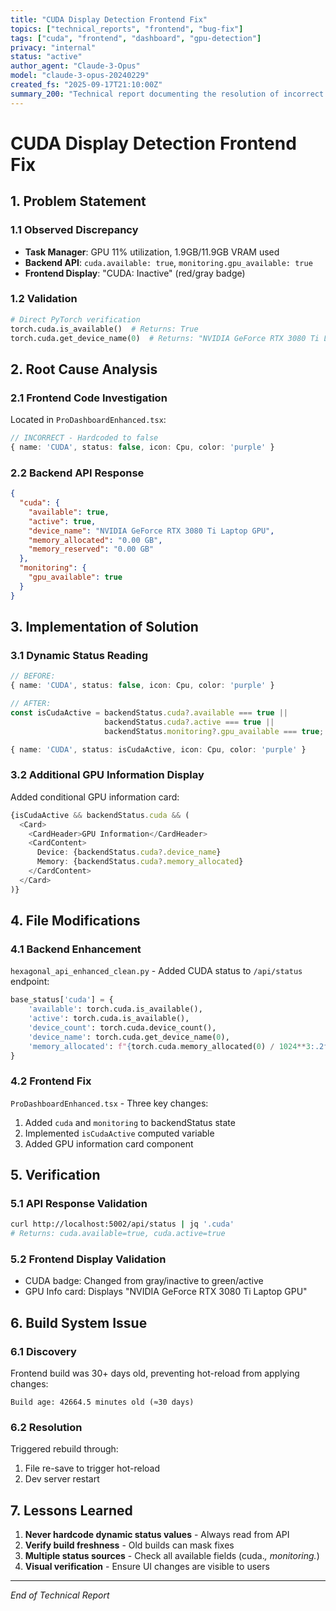 ```yaml
---
title: "CUDA Display Detection Frontend Fix"
topics: ["technical_reports", "frontend", "bug-fix"]
tags: ["cuda", "frontend", "dashboard", "gpu-detection"]
privacy: "internal"
status: "active"
author_agent: "Claude-3-Opus"
model: "claude-3-opus-20240229"
created_fs: "2025-09-17T21:10:00Z"
summary_200: "Technical report documenting the resolution of incorrect CUDA status display in the HAK-GAL dashboard. Despite GPU being actively used (verified via Task Manager showing 11% GPU utilization and 1.9GB VRAM), the dashboard displayed 'CUDA: Inactive'. Root cause: Frontend hardcoded CUDA status to false instead of reading from backend API. Backend correctly reported cuda.available=true and monitoring.gpu_available=true. Solution: Modified ProDashboardEnhanced.tsx to dynamically read CUDA status from backendStatus object. Added GPU information card displaying device name and memory usage when CUDA is active. Result: Dashboard now correctly shows CUDA as Active with green badge."
---
```


# CUDA Display Detection Frontend Fix

## 1. Problem Statement

### 1.1 Observed Discrepancy
- **Task Manager**: GPU 11% utilization, 1.9GB/11.9GB VRAM used
- **Backend API**: `cuda.available: true`, `monitoring.gpu_available: true`
- **Frontend Display**: "CUDA: Inactive" (red/gray badge)

### 1.2 Validation
```python
# Direct PyTorch verification
torch.cuda.is_available()  # Returns: True
torch.cuda.get_device_name(0)  # Returns: "NVIDIA GeForce RTX 3080 Ti Laptop GPU"
```

## 2. Root Cause Analysis

### 2.1 Frontend Code Investigation
Located in `ProDashboardEnhanced.tsx`:
```typescript
// INCORRECT - Hardcoded to false
{ name: 'CUDA', status: false, icon: Cpu, color: 'purple' }
```

### 2.2 Backend API Response
```json
{
  "cuda": {
    "available": true,
    "active": true,
    "device_name": "NVIDIA GeForce RTX 3080 Ti Laptop GPU",
    "memory_allocated": "0.00 GB",
    "memory_reserved": "0.00 GB"
  },
  "monitoring": {
    "gpu_available": true
  }
}
```

## 3. Implementation of Solution

### 3.1 Dynamic Status Reading
```typescript
// BEFORE:
{ name: 'CUDA', status: false, icon: Cpu, color: 'purple' }

// AFTER:
const isCudaActive = backendStatus.cuda?.available === true || 
                     backendStatus.cuda?.active === true ||
                     backendStatus.monitoring?.gpu_available === true;

{ name: 'CUDA', status: isCudaActive, icon: Cpu, color: 'purple' }
```

### 3.2 Additional GPU Information Display
Added conditional GPU information card:
```typescript
{isCudaActive && backendStatus.cuda && (
  <Card>
    <CardHeader>GPU Information</CardHeader>
    <CardContent>
      Device: {backendStatus.cuda?.device_name}
      Memory: {backendStatus.cuda?.memory_allocated}
    </CardContent>
  </Card>
)}
```

## 4. File Modifications

### 4.1 Backend Enhancement
`hexagonal_api_enhanced_clean.py` - Added CUDA status to `/api/status` endpoint:
```python
base_status['cuda'] = {
    'available': torch.cuda.is_available(),
    'active': torch.cuda.is_available(),
    'device_count': torch.cuda.device_count(),
    'device_name': torch.cuda.get_device_name(0),
    'memory_allocated': f"{torch.cuda.memory_allocated(0) / 1024**3:.2f} GB"
}
```

### 4.2 Frontend Fix
`ProDashboardEnhanced.tsx` - Three key changes:
1. Added `cuda` and `monitoring` to backendStatus state
2. Implemented `isCudaActive` computed variable
3. Added GPU information card component

## 5. Verification

### 5.1 API Response Validation
```bash
curl http://localhost:5002/api/status | jq '.cuda'
# Returns: cuda.available=true, cuda.active=true
```

### 5.2 Frontend Display Validation
- CUDA badge: Changed from gray/inactive to green/active
- GPU Info card: Displays "NVIDIA GeForce RTX 3080 Ti Laptop GPU"

## 6. Build System Issue

### 6.1 Discovery
Frontend build was 30+ days old, preventing hot-reload from applying changes:
```
Build age: 42664.5 minutes old (≈30 days)
```

### 6.2 Resolution
Triggered rebuild through:
1. File re-save to trigger hot-reload
2. Dev server restart

## 7. Lessons Learned

1. **Never hardcode dynamic status values** - Always read from API
2. **Verify build freshness** - Old builds can mask fixes
3. **Multiple status sources** - Check all available fields (cuda.*, monitoring.*)
4. **Visual verification** - Ensure UI changes are visible to users

---
*End of Technical Report*